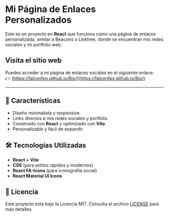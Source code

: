 # Mi Página de Enlaces Personalizados

Este es un proyecto en **React** que funciona como una página de enlaces personalizada, similar a Beacons o Linktree, donde se encuentran mis redes sociales y mi portfolio web.

## Visita el sitio web

Puedes acceder a mi página de enlaces sociales en el siguiente enlace:  
👉 [https://falconfpv.github.io/Bio/](https://falconfpv.github.io/Bio/)

---

## 🚀 Características
- Diseño minimalista y responsive.
- Links directos a mis redes sociales y portfolio.
- Construido con **React** y optimizado con **Vite**.
- Personalizable y fácil de expandir.

## 🛠️ Tecnologías Utilizadas
- **React + Vite**
- **CSS** (para estilos rápidos y modernos)
- **React FA-Icons** (para iconografía social)
- **React Material UI Icons**

## 📄 Licencia

Este proyecto está bajo la Licencia MIT. Consulta el archivo [LICENSE](./LICENSE) para más detalles.
